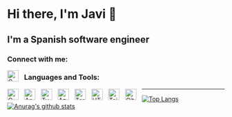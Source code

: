 # Hi there, I'm Javi 👋 


## I'm a Spanish software engineer


### Connect with me:

<a href="https://linkedin.com/in/javierpm">
<img align="left" alt="C sharp" width="26px" style="padding-right: 10px" src="[https://cdn.jsdelivr.net/gh/devicons/devicon/icons/csharp/csharp-original.svg](https://cdn.jsdelivr.net/gh/devicons/devicon/icons/linkedin/linkedin-original.svg)" />
</a>

### Languages and Tools:

<img align="left" alt="C sharp" width="26px" style="padding-right: 10px" src="https://cdn.jsdelivr.net/gh/devicons/devicon/icons/csharp/csharp-original.svg" />
<img align="left" alt="Angular" width="26px" style="padding-right: 10px" src="https://cdn.jsdelivr.net/gh/devicons/devicon/icons/angularjs/angularjs-original.svg" />
<img align="left" alt="Typescript" width="26px" style="padding-right: 10px" src="https://cdn.jsdelivr.net/gh/devicons/devicon/icons/typescript/typescript-original.svg" />
<img align="left" alt="Azure" width="26px" style="padding-right: 10px" src="https://cdn.jsdelivr.net/gh/devicons/devicon/icons/azure/azure-original.svg" />
<img align="left" alt="Terraform" width="26px" style="padding-right: 10px" src="https://cdn.jsdelivr.net/gh/devicons/devicon/icons/terraform/terraform-original.svg" />
<img align="left" alt="HTML" width="26px" style="padding-right: 10px" src="https://cdn.jsdelivr.net/gh/devicons/devicon/icons/html5/html5-original.svg" />
<img align="left" alt="Tailwindcss" width="26px" style="padding-right: 10px" src="https://cdn.jsdelivr.net/gh/devicons/devicon/icons/tailwindcss/tailwindcss-original-wordmark.svg" />
<img align="left" alt="Git" width="26px" style="padding-right: 10px" src="https://cdn.jsdelivr.net/gh/devicons/devicon/icons/git/git-original.svg" />

          
---


[![Top Langs](https://github-readme-stats-javissimo.vercel.app/api/top-langs/?username=javissimo&theme=tokyonight&count_private=true&show_icons=true&layout=compact)](https://github.com/javissimo/github-readme-stats)
[![Anurag's github stats](https://github-readme-stats-javissimo.vercel.app/api?username=javissimo&count_private=true&show_icons=true&theme=tokyonight)](https://github.com/javissimo/github-readme-stats)

<!--
**javissimo/javissimo** is a ✨ _special_ ✨ repository because its `README.md` (this file) appears on your GitHub profile.

Here are some ideas to get you started:

- 🔭 I’m currently working on ...
- 🌱 I’m currently learning ...
- 👯 I’m looking to collaborate on ...
- 🤔 I’m looking for help with ...
- 💬 Ask me about ...
- 📫 How to reach me: ...
- 😄 Pronouns: ...
- ⚡ Fun fact: ...
-->
